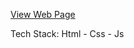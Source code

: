 <a href="https://esholmess.github.io/Lawyer-Ayse-Erol-Web-Page/">View Web Page</a>

Tech Stack:  Html - Css - Js

